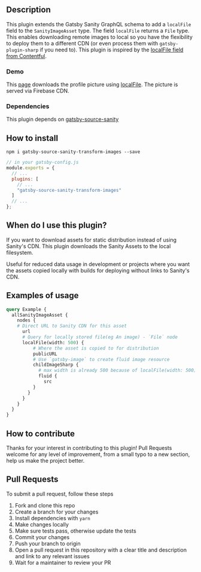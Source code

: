 ## Description

This plugin extends the Gatsby Sanity GraphQL schema to add a `localFile` field to the `SanityImageAsset` type. The field `localFile` returns a `File` type. This enables downloading remote images to local so you have the flexibility to deploy them to a different CDN (or even process them with `gatsby-plugin-sharp` if you need to). This plugin is inspired by the [localFile field from Contentful](https://github.com/gatsbyjs/gatsby/tree/master/packages/gatsby-source-contentful#download-assets-for-static-distribution).

### Demo

This [page](https://reactgraphql.academy/team/will-voelcker/) downloads the profile picture using [localFile](https://github.com/reactgraphqlacademy/reactgraphqlacademy/blob/master/src/templates/team-member.js#L210). The picture is served via Firebase CDN.

### Dependencies

This plugin depends on [gatsby-source-sanity](https://github.com/sanity-io/gatsby-source-sanity)

## How to install

`npm i gatsby-source-sanity-transform-images --save`

```js
// in your gatsby-config.js
module.exports = {
  // ...
  plugins: [
    // ...
    "gatsby-source-sanity-transform-images"
  ]
  // ...
};
```

## When do I use this plugin?

If you want to download assets for static distribution instead of using Sanity's CDN. This plugin downloads the Sanity Assets to the local filesystem.

Useful for reduced data usage in development or projects where you want the assets copied locally with builds for deploying without links to Sanity's CDN.

## Examples of usage

```GraphQL
query Example {
  allSanityImageAsset {
    nodes {
    # Direct URL to Sanity CDN for this asset
      url
      # Query for locally stored file(eg An image) - `File` node
      localFile(width: 500) {
          # Where the asset is copied to for distribution
          publicURL
          # Use `gatsby-image` to create fluid image resource
          childImageSharp {
            # max width is already 500 because of localFile(width: 500)
            fluid {
              src
          }
        }
      }
    }
  }
}
```

## How to contribute

Thanks for your interest in contributing to this plugin! Pull Requests welcome for any level of improvement, from a small typo to a new section, help us make the project better.

## Pull Requests

To submit a pull request, follow these steps

1. Fork and clone this repo
2. Create a branch for your changes
3. Install dependencies with `yarn`
4. Make changes locally
5. Make sure tests pass, otherwise update the tests
6. Commit your changes
7. Push your branch to origin
8. Open a pull request in this repository with a clear title and description and link to any relevant issues
9. Wait for a maintainer to review your PR
